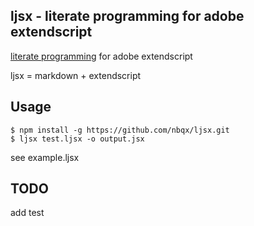 ## ljsx - literate programming for adobe extendscript

[literate programming](http://en.wikipedia.org/wiki/Literate_programming) for adobe extendscript

ljsx = markdown + extendscript

## Usage

    $ npm install -g https://github.com/nbqx/ljsx.git
    $ ljsx test.ljsx -o output.jsx

see example.ljsx

## TODO

add test

